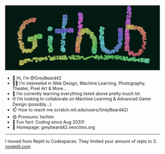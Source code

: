 ![Header Image](profileImage.png?raw=true)

- 👋 Hi, I’m @GreyBeard42
- 👨‍💻 I’m interested in Web Design, Machine Learning, Photography, Theater, Pixel Art & More...
- 🧐 I’m currently learning everything listed above pretty much lol.
- 🤓 I’m looking to collaborate on Machine Learning & Advanced Game Design (possibly...)
- 📫 How to reach me scratch.mit.edu/users/GreyBeard42/
- 😄 Pronouns: he/him
- 🤠 Fun fact: Coding since Aug 2020!
- 👾 Homepage: greybeard42.neocities.org

---

I moved from Replit to Codespaces. They limited your amount of repls to 3.
[noreplit.com](https://noreplit.com/)
